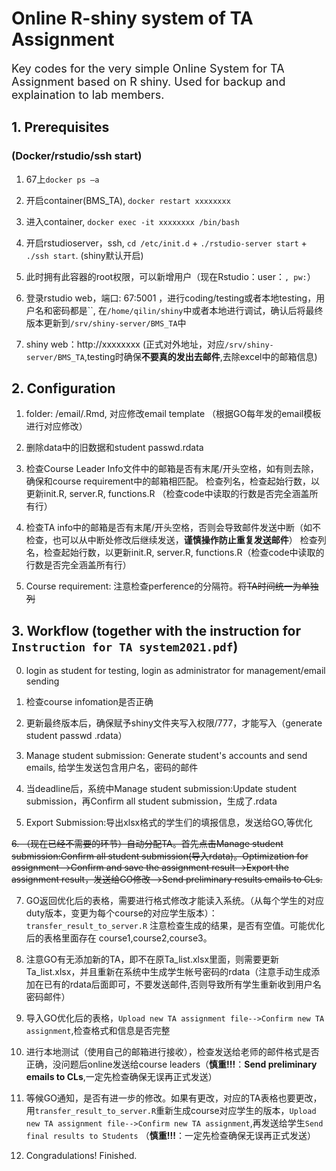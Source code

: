 # Online R-shiny system of TA Assignment
<font size=4>

Key codes for the very simple Online System for TA Assignment based on R shiny. 
Used for backup and explaination to lab members.</font>


## 1. Prerequisites 
### (Docker/rstudio/ssh start)
1. 67上`docker ps –a`
   
2. 开启container(BMS_TA), `docker restart xxxxxxxx`
   
3. 进入container, `docker exec -it xxxxxxxx /bin/bash`
   
4. 开启rstudioserver，ssh, `cd /etc/init.d` + `./rstudio-server start` + `./ssh start`. (shiny默认开启)
   
5. 此时拥有此容器的root权限，可以新增用户（现在Rstudio：user：``, pw:``）
   
6. 登录rstudio web，端口: 67:5001 ，进行coding/testing或者本地testing，用户名和密码都是``, 在`/home/qilin/shiny`中或者本地进行调试，确认后将最终版本更新到`/srv/shiny-server/BMS_TA`中
   
7. shiny web：http://xxxxxxxx (正式对外地址，对应`/srv/shiny-server/BMS_TA`,testing时确保**不要真的发出去邮件**,去除excel中的邮箱信息)

## 2. Configuration

1. folder: /email/.Rmd, 对应修改email template （根据GO每年发的email模板进行对应修改）
   
2. 删除data中的旧数据和student passwd.rdata
   
3. 检查Course Leader Info文件中的邮箱是否有末尾/开头空格，如有则去除，
   确保和course requirement中的邮箱相匹配。
   检查列名，检查起始行数，以更新init.R, server.R, functions.R （检查code中读取的行数是否完全涵盖所有行）

4. 检查TA info中的邮箱是否有末尾/开头空格，否则会导致邮件发送中断（如不检查，也可以从中断处修改后继续发送，**谨慎操作防止重复发送邮件**）
   检查列名，检查起始行数，以更新init.R, server.R, functions.R（检查code中读取的行数是否完全涵盖所有行）

5. Course requirement: 注意检查perference的分隔符。<del>将TA时间统一为单独列</del>

## 3. Workflow (together with the instruction for `Instruction for TA system2021.pdf`)

0. login as student for testing, login as administrator for management/email sending
   
1. 检查course infomation是否正确
   
2. 更新最终版本后，确保赋予shiny文件夹写入权限/777，才能写入（generate student passwd .rdata）

3. Manage student submission: Generate student's accounts and send emails, 给学生发送包含用户名，密码的邮件

4. 当deadline后，系统中Manage student submission:Update student submission，再Confirm all student submission，生成了.rdata

5. Export Submission:导出xlsx格式的学生们的填报信息，发送给GO,等优化
   
<del>6. （现在已经不需要的环节）自动分配TA。首先点击Manage student submission:Confirm all student submission(导入rdata)。Optimization for assignment-->Confirm and save the assignment result-->Export the assignment result，发送给GO修改-->Send preliminary results emails to CLs.</del>

7. GO返回优化后的表格，需要进行格式修改才能读入系统。（从每个学生的对应duty版本，变更为每个course的对应学生版本）：`transfer_result_to_server.R`
   注意检查生成的结果，是否有空值。可能优化后的表格里面存在 course1,course2,course3。

8. 注意GO有无添加新的TA，即不在原Ta_list.xlsx里面，则需要更新Ta_list.xlsx，并且重新在系统中生成学生帐号密码的rdata（注意手动生成添加在已有的rdata后面即可，不要发送邮件,否则导致所有学生重新收到用户名密码邮件）
   
9.  导入GO优化后的表格，`Upload new TA assignment file-->Confirm new TA assignment`,检查格式和信息是否完整

10. 进行本地测试（使用自己的邮箱进行接收），检查发送给老师的邮件格式是否正确，没问题后online发送给course leaders（**慎重!!!**：**Send preliminary emails to CLs**,一定先检查确保无误再正式发送）

11.  等候GO通知，是否有进一步的修改。如果有更改，对应的TA表格也要更改，用`transfer_result_to_server.R`重新生成course对应学生的版本，`Upload new TA assignment file-->Confirm new TA assignment`,再发送给学生`Send final results to Students` （**慎重!!!**：一定先检查确保无误再正式发送）

12. Congradulations! Finished.
